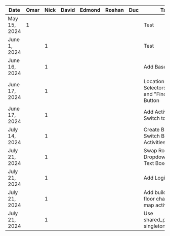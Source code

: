 | Date         | Omar | Nick | David | Edmond | Roshan | Duc | Task |
|--------------| --- |------| ----- | ------ | ------ | --- | ---- |
| May 15, 2024 | 1   |      |       |        |        |     | Test |
| June 1, 2024 |     | 1    |       |        |        |     | Test |
| June 16, 2024|     | 1    |       |        |        |     | Add Base Project |
| June 17, 2024|     | 1    |       |        |        |     | Location Selectors, Filters and "Find Route" Button |
| June 17, 2024|     | 1    |       |        |        |     | Add Activity Switch to Map |
| July 14, 2024|     | 1    |       |        |        |     | Create Button to Switch Between Activities |
| July 21, 2024|     | 1    |       |        |        |     | Swap Room Dropdowns to Text Boxes |
| July 21, 2024|     | 1    |       |        |        |     | Add Login Page |
| July 21, 2024|     | 1    |       |        |        |     | Add building and floor changes to map activity |
| July 21, 2024|     | 1    |       |        |        |     | Use shared_preference singleton for log in |